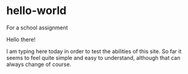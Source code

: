 # hello-world
For a school assignment

Hello there!

I am typing here today in order to test the abilities of this site.
So far it seems to feel quite simple and easy to understand, although that can always change of course.
